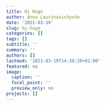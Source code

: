 ```yaml
---
title: Hi Hugo
author: Anna Laurinavichyute
date: '2021-03-19'
slug: hi-hugo
categories: []
tags: []
subtitle: ''
summary: ''
authors: []
lastmod: '2021-03-19T14:39:20+01:00'
featured: no
image:
  caption: ''
  focal_point: ''
  preview_only: no
projects: []
---
```

